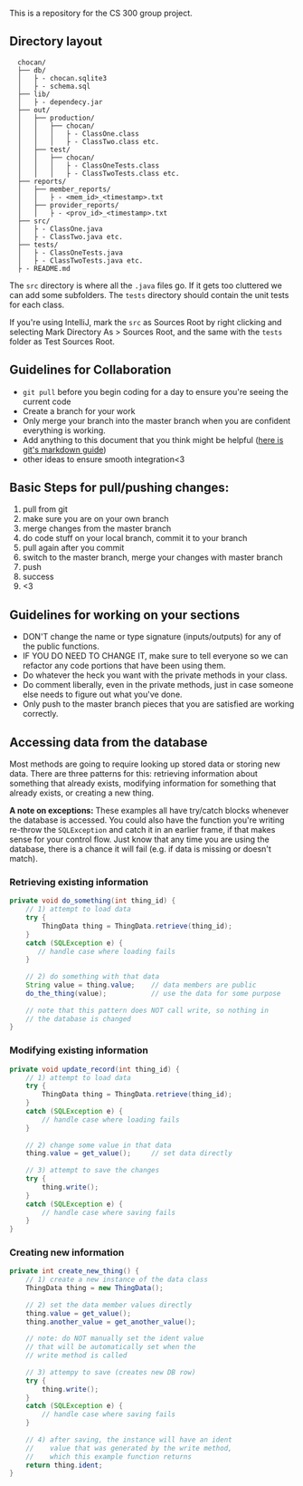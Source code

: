 This is a repository for the CS 300 group project.

## Directory layout
```
  chocan/
  ├── db/
  │   ├ - chocan.sqlite3
  │   ├ - schema.sql
  ├── lib/
  │   ├ - dependecy.jar
  ├── out/
  │   ├── production/
  │   │   ├── chocan/
  │   │   │   ├ - ClassOne.class
  │   │   │   ├ - ClassTwo.class etc.
  │   ├── test/
  │   │   ├── chocan/
  │   │   │   ├ - ClassOneTests.class
  │   │   │   ├ - ClassTwoTests.class etc.
  ├── reports/
  │   ├── member_reports/
  │   │   ├ - <mem_id>_<timestamp>.txt
  │   ├── provider_reports/
  │   │   ├ - <prov_id>_<timestamp>.txt
  ├── src/
  │   ├ - ClassOne.java
  │   ├ - ClassTwo.java etc.
  ├── tests/
  │   ├ - ClassOneTests.java
  │   ├ - ClassTwoTests.java etc.
  ├ - README.md
```
The `src` directory is where all the `.java` files go. If it gets too
cluttered we can add some subfolders.
The `tests` directory should contain the unit tests for each class.

If you're using IntelliJ, mark the `src` as Sources Root by right
clicking and selecting Mark Directory As > Sources Root, and the same
with the `tests` folder as Test Sources Root.

## Guidelines for Collaboration
- `git pull` before you begin coding for a day to ensure you're seeing the current code
- Create a branch for your work
- Only merge your branch into the master branch when you are confident everything is working.
- Add anything to this document that you think might be helpful
  ([here is git's markdown guide](https://guides.github.com/features/mastering-markdown/))
- other ideas to ensure smooth integration<3

## Basic Steps for pull/pushing changes:
1. pull from git
2. make sure you are on your own branch
3. merge changes from the master branch
4. do code stuff on your local branch, commit it to your branch
5. pull again after you commit
6. switch to the master branch, merge your changes with master branch
7. push
8. success
9. <3

## Guidelines for working on your sections
- DON'T change the name or type signature (inputs/outputs) for any of
  the public functions.
- IF YOU DO NEED TO CHANGE IT, make sure to tell everyone so we can
  refactor any code portions that have been using them.
- Do whatever the heck you want with the private methods in your class.
- Do comment liberally, even in the private methods, just in case
  someone else needs to figure out what you've done.
- Only push to the master branch pieces that you are satisfied are
  working correctly.

## Accessing data from the database
Most methods are going to require looking up stored data or storing
new data. There are three patterns for this: retrieving information
about something that already exists, modifying information for
something that already exists, or creating a new thing.

**A note on exceptions:** These examples all have try/catch blocks
whenever the database is accessed. You could also have the function
you're writing re-throw the `SQLException` and catch it in an
earlier frame, if that makes sense for your control flow. Just know
that any time you are using the database, there is a chance it will
fail (e.g. if data is missing or doesn't match).

### Retrieving existing information
```java
private void do_something(int thing_id) {
    // 1) attempt to load data
    try {
        ThingData thing = ThingData.retrieve(thing_id);
    }
    catch (SQLException e) {
       // handle case where loading fails
    }
    
    // 2) do something with that data
    String value = thing.value;    // data members are public
    do_the_thing(value);           // use the data for some purpose
    
    // note that this pattern does NOT call write, so nothing in
    // the database is changed
}
```

### Modifying existing information
```java
private void update_record(int thing_id) {
    // 1) attempt to load data
    try {
        ThingData thing = ThingData.retrieve(thing_id);
    }
    catch (SQLException e) {
        // handle case where loading fails
    }
    
    // 2) change some value in that data
    thing.value = get_value();     // set data directly
    
    // 3) attempt to save the changes
    try {
        thing.write();
    }
    catch (SQLException e) {
        // handle case where saving fails
    }
}
```

### Creating new information
```java
private int create_new_thing() {
    // 1) create a new instance of the data class
    ThingData thing = new ThingData();
    
    // 2) set the data member values directly
    thing.value = get_value();
    thing.another_value = get_another_value();
    
    // note: do NOT manually set the ident value
    // that will be automatically set when the
    // write method is called
    
    // 3) attempy to save (creates new DB row)
    try {
        thing.write();
    }
    catch (SQLException e) {
        // handle case where saving fails
    }
    
    // 4) after saving, the instance will have an ident
    //    value that was generated by the write method,
    //    which this example function returns
    return thing.ident;
}
```
